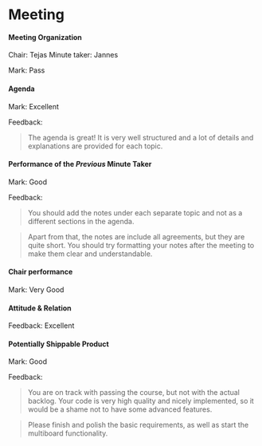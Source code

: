 # Meeting

#### Meeting Organization

Chair: Tejas
Minute taker: Jannes

Mark: Pass

#### Agenda 

Mark: Excellent

Feedback:
> The agenda is great! It is very well structured and a lot of details and explanations are provided for each topic.


#### Performance of the *Previous* Minute Taker

Mark: Good

Feedback:
> You should add the notes under each separate topic and not as a different sections in the agenda. 

> Apart from that, the notes are include all agreements, but they are quite short. You should try formatting your notes after the meeting to make them clear and understandable.


#### Chair performance

Mark: Very Good


#### Attitude & Relation

Feedback: Excellent


#### Potentially Shippable Product

Mark: Good

Feedback: 
> You are on track with passing the course, but not with the actual backlog. Your code is very high quality and nicely implemented, so it would be a shame not to have some advanced features.

> Please finish and polish the basic requirements, as well as start the multiboard functionality.
